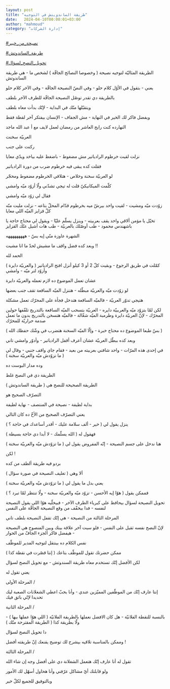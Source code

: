 ```yaml
---
layout: post
title: "طريقة الساندويتش في التوجيه"
date:   2024-04-10T00:00:01+03:00
author: "mahmoud"
category: "إدارة الشركات"
---
```



[<u>\#نصيحة\_من\_خبير</u>](https://www.facebook.com/hashtag/%D9%86%D8%B5%D9%8A%D8%AD%D8%A9_%D9%85%D9%86_%D8%AE%D8%A8%D9%8A%D8%B1?__eep__=6&__cft__%5b0%5d=AZUjGKdVJT3WsPbk3StTp08NQOkCgAjb8JeQk4rAvBTG6LH6JJEUmp-KWqlQIbrF11mBI_L5q7-RPFjkxpA9PbytX2SIebBeTff-iaM5clMWdrZEI-HRXpcTzWaQQZ-Wd9GimpzT2chElYY4x45eVXWXs8CNoOa8epuyPVDRLHd_mYhwoELDQgB_xnzWqiyaol8&__tn__=*NK-R)




[<u>\#طريقة\_الساندوتش</u>](https://www.facebook.com/hashtag/%D8%B7%D8%B1%D9%8A%D9%82%D8%A9_%D8%A7%D9%84%D8%B3%D8%A7%D9%86%D8%AF%D9%88%D8%AA%D8%B4?__eep__=6&__cft__%5b0%5d=AZUjGKdVJT3WsPbk3StTp08NQOkCgAjb8JeQk4rAvBTG6LH6JJEUmp-KWqlQIbrF11mBI_L5q7-RPFjkxpA9PbytX2SIebBeTff-iaM5clMWdrZEI-HRXpcTzWaQQZ-Wd9GimpzT2chElYY4x45eVXWXs8CNoOa8epuyPVDRLHd_mYhwoELDQgB_xnzWqiyaol8&__tn__=*NK-R)

[<u>\#تحويل\_النصح\_لسؤال</u>](https://www.facebook.com/hashtag/%D8%AA%D8%AD%D9%88%D9%8A%D9%84_%D8%A7%D9%84%D9%86%D8%B5%D8%AD_%D9%84%D8%B3%D8%A4%D8%A7%D9%84?__eep__=6&__cft__%5b0%5d=AZUjGKdVJT3WsPbk3StTp08NQOkCgAjb8JeQk4rAvBTG6LH6JJEUmp-KWqlQIbrF11mBI_L5q7-RPFjkxpA9PbytX2SIebBeTff-iaM5clMWdrZEI-HRXpcTzWaQQZ-Wd9GimpzT2chElYY4x45eVXWXs8CNoOa8epuyPVDRLHd_mYhwoELDQgB_xnzWqiyaol8&__tn__=*NK-R)




الطريقة المثاليّة لتوجيه نصيحة ( وخصوصا النصائح الجافّة )
لشخص ما - هي طريقة الساندوتش

يعني - بتقول في الأوّل كلام حلو - وفي النصّ النصيحة
الجافّة - وفي الآخر كلام حلو




بالطريقة دي تقدر توصّل النصيحة الجافّة للطرف الآخر
بلطف

ويتقبّلها منّك في البداية - لإنّك بدأت معاه بلطف

ويفضل فاكر لك الخير في النهاية - مش الجفاف - الإنسان
بيفتكر آخر لقطة فقط




النهارده كنت رايح العاشر من رمضان لعمل لايف مع أ عبد
الله ماجد

العربيّة سخنت

ركنت على جنب

نزلت لقيت خرطوم الرادياتير مش مضغوط - باضغط عليه بياخد
ويدّي معايا

فقلت كده يبقى فيه خرطوم ضرب من دورة الرادياتير




لو العربيّة سخنة وخلاص - هتلاقي الخرطوم مضغوط
ومحجّر




كلّمت الميكانيكيّ قلت له تيجي تشدّني ولّا أزوّد ميّه
وامشي

فقال لي زوّد ميّه وامشي




زوّدت ميّه ومشيت - لقيت واحد بيرشّ ميه بخرطوم قدّام المحلّ
بتاعه - نزلت مليت منّه كلّ قزايز الميّه اللي معايا




تخيّل يا مؤمن ألاقي واحد يقف بعربيته - وينزل يسلّم عليّا -
ويقول لي محتاج حاجة يا باشهندس محمود - طب أوصّلك بالعربيّة - طب هات أشيل
عنّك القزايز

الشهرة عاوزة منّي إيه بسّ - هههههههههه




وبعد كده فضل واقف ما مشيش لحدّ ما انا مشيت !!

الحمد لله




كمّلت في طريق الرجوع - وبقيت كلّ 2 أو 3 كيلو أنزل افتح
الرادياتير ( والعربيّة دايرة ) وأزوّد لتر ميّه - وامشي




عشان تعمل الموضوع ده لازم تعمله والعربيّة دايرة

لو زوّدت ميّه والعربيّة مبطّله - هتنزل الميّه الساقعة تقف جنب
بعضها

هتيجي تدوّر العربيّة - فالميّه الساقعة هتدخل فجأة على
المحرّك تعمل مشكلة




لكن لمّا بتزوّد ميّه والعربييّة دايره - العربيّة بتسحب الميّه
الساقعة بالتدريج تلفّفها حولين المحرّك - لإنّ العربيّة دايرة وطرمبة الميّه
شغّالة - فالميّه هتسخن بالتدريج بدون ما تعمل صدمة حراريّة للمحرّك

( بسّ طبعا الموضوع ده محتاج خبرة - وإلّا الميّه السخنة
هتضرب في وشّك حفظك الله )




وبعد كده ببطّل العربيّة عشان أعرف أقفل الرادياتير - وأدوّر
وامشي تاني




في إحدى هذه المرّات - واحد شافني بعربيته من بعيد - فقام
جاي واقف جنبي - وقال لي ( ما تزوّدش ميّه والعربيّة سخنة )




وده مدار البوست ده

الطريقة دي في النصح غلط

الطريقة الصحيحة للنصح هي ( طريقة الساندوتش )




التصرّف الصحيح هو

بداية لطيفة - نصيحة في المنتصف - نهاية لطيفة




يعني التصرّف الصحيح من الأخّ ده كان التالي




ينزل يقول لي ( خير - ألف سلامة عليك - أقدر أساعدك في
حاجة ؟ )




فهقول له ( الله يسلّمك - لا أبدا دي حاجة بسيطة )




هنا ندخل على جسم النصيحة - إنّه المفروض يقول لي ( ما
تزوّدش ميّه والعربيّة سخنة )




لكن !

بردو فيه طريقة ألطف من كده

ألا وهي ( تغليف النصيحة في صورة سؤال )




يعني بدل ما يقول لي ( ما تزوّدش ميّه والعربيّة سخنة
)

فممكن يقول ( هوّا إيه الأحسن - تزوّد ميّه والعربيّة سخنة -
ولّا تنتظر لمّا تبرد ؟ )




تحويل النصيحة لسؤال بيحافظ على كبرياء الطرف الآخر -
فبيخلّيه هوّا اللي يقول النصيحة لنفسه - فدا بيخفّف من وقع النصيحة الجافّة
على النفس




المرحلة الثالثة من النصيحة - هي إنّك تقفل النصيحة بلطف
تاني

لإنّ النصح نفسه ثقيل على النفس - فلو سبت آخر علاقة بينك
وبين المنصوح هي النصيحة - هيفضل فاكر الجزء الجافّ من الحوار




نفس الكلام ده بينتقل لتوجيه المدير للموظّف

ممكن حضرتك تقول للموظّف بتاعك ( إنتا قصّرت في نقطة
كذا )




لكن الأفضل إنّك تستخدم معاه طريقة السندوتش - مع تحويل
النصح لسؤال




يعني تقول له




المرحلة الأولى /




إنتا عارف إنّك من الموظّفين المميّزين عندي - وأنا بحبّ اعطي
الشغلانات الصعبة ليك تحديدا لإنّي باثق فيك




المرحلة الثانية /

بالنسبة للنقطة الفلانيّة - هل كان الافضل نعملها بالطريقة
الفلانيّة ( اللي هوّا عملها بيها ) - ولّا بطريقة كذا ( الطريقة المقترحة
منّك )




دا تحويل النصح لسؤال

وممكن بالمناسبة تلاقيه بيشرح لك توضيح يقنعك إنّ طريقته
أفضل !




المرحلة الثالثة /




تقول له أنا عارف إنّك هتعمل الشغلانة دي على أفضل وجه إن
شاء الله

ولو قابلتك أيّ مشاكل عرّفني وأنا هحاول أسهّل لك
الأمور




وبالتوفيق للجميع لكلّ خير
